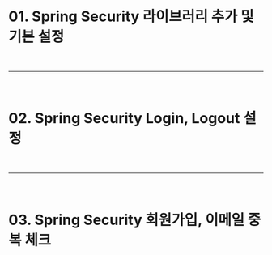 # 01. Spring Security 라이브러리 추가 및 기본 설정

<br><hr><br>

# 02. Spring Security Login, Logout 설정

<br><hr><br>

# 03. Spring Security 회원가입, 이메일 중복 체크